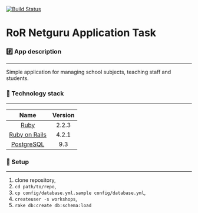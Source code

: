 [![Build Status](https://travis-ci.org/belike81/netguru_test_task.svg?branch=master)](https://travis-ci.org/belike81/netguru_test_task)

RoR Netguru Application Task
================

### :hash: App description
-------------
Simple application for managing school subjects, teaching staff and students.

### :closed_lock_with_key: Technology stack
-------------

| Name |  Version |
| :--: | :---: |
| [Ruby](https://www.ruby-lang.org) | 2.2.3 |
| [Ruby on Rails](http://www.rubyonrails.org/) | 4.2.1 |
| [PostgreSQL](http://www.postgresql.org/) | 9.3 |

### :book: Setup
-------------
1. clone repository,
2. `cd path/to/repo`,
3. `cp config/database.yml.sample config/database.yml`,
4. `createuser -s workshops`,
5. `rake db:create db:schema:load`
